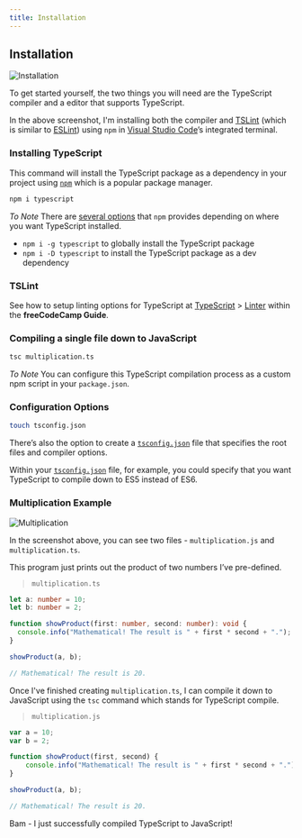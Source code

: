 ```yaml
---
title: Installation
---
```

## Installation

![Installation](https://i.imgur.com/9ILjA1q.jpg)

To get started yourself, the two things you will need are the TypeScript compiler and a editor that supports TypeScript.

In the above screenshot, I'm installing both the compiler and <a href='https://github.com/palantir/tslint' target='_blank' rel='nofollow'>TSLint</a> (which is similar to <a href='https://eslint.org/' target='_blank' rel='nofollow'>ESLint</a>) using `npm` in <a href='https://code.visualstudio.com/' target='_blank' rel='nofollow'>Visual Studio Code</a>’s integrated terminal.

### Installing TypeScript

This command will install the TypeScript package as a dependency in your project using <a href='https://www.npmjs.com/' target='_blank' rel='nofollow'>`npm`</a> which is a popular package manager.

```bash
npm i typescript
```

*To Note* There are <a href='https://docs.npmjs.com/cli/install' target='_blank' rel='nofollow'>several options</a> that `npm` provides depending on where you want TypeScript installed.

- `npm i -g typescript` to globally install the TypeScript package
- `npm i -D typescript` to install the TypeScript package as a dev dependency

### TSLint

See how to setup linting options for TypeScript at [TypeScript](./typescript) > [Linter](./typescript/linter) within the **freeCodeCamp Guide**.

### Compiling a single file down to JavaScript

```bash
tsc multiplication.ts
```

*To Note* You can configure this TypeScript compilation process as a custom npm script in your `package.json`.

### Configuration Options

```bash
touch tsconfig.json
```

There’s also the option to create a <a href='https://www.typescriptlang.org/docs/handbook/tsconfig-json.html' target='_blank' rel='nofollow'>`tsconfig.json`</a> file that specifies the root files and compiler options.

Within your <a href='https://www.typescriptlang.org/docs/handbook/tsconfig-json.html' target='_blank' rel='nofollow'>`tsconfig.json`</a> file, for example, you could specify that you want TypeScript to compile down to ES5 instead of ES6.

### Multiplication Example

![Multiplication](https://i.imgur.com/V5nP3xj.jpg)

In the screenshot above, you can see two files - `multiplication.js` and `multiplication.ts`.

This program just prints out the product of two numbers I’ve pre-defined.

> `multiplication.ts`

```typescript
let a: number = 10;
let b: number = 2;

function showProduct(first: number, second: number): void {
  console.info("Mathematical! The result is " + first * second + ".");
}

showProduct(a, b);

// Mathematical! The result is 20.
```

Once I've finished creating `multiplication.ts`, I can compile it down to JavaScript using the `tsc` command which stands for TypeScript compile.

> `multiplication.js`

```javascript
var a = 10;
var b = 2;

function showProduct(first, second) {
    console.info("Mathematical! The result is " + first * second + ".");
}

showProduct(a, b);

// Mathematical! The result is 20.
```

Bam - I just successfully compiled TypeScript to JavaScript!